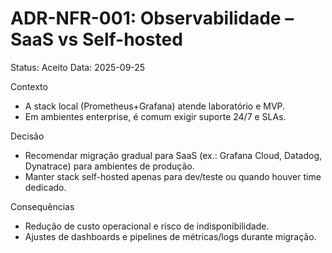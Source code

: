 # ADR-NFR-001: Observabilidade – SaaS vs Self-hosted

Status: Aceito
Data: 2025-09-25

Contexto
- A stack local (Prometheus+Grafana) atende laboratório e MVP.
- Em ambientes enterprise, é comum exigir suporte 24/7 e SLAs.

Decisão
- Recomendar migração gradual para SaaS (ex.: Grafana Cloud, Datadog, Dynatrace) para ambientes de produção.
- Manter stack self-hosted apenas para dev/teste ou quando houver time dedicado.

Consequências
- Redução de custo operacional e risco de indisponibilidade.
- Ajustes de dashboards e pipelines de métricas/logs durante migração.

